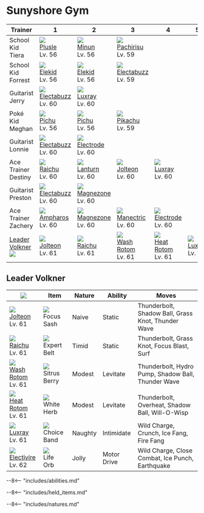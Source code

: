 # Sunyshore Gym

Trainer                          | 1                                  | 2                                 | 3                                       | 4                                       | 5                              | 6
---                              | ---                                | ---                               | ---                                     | ---                                     | ---                            | ---
School Kid Tiera                 | ![][311]<br>[Plusle]<br>Lv. 56     | ![][312]<br>[Minun]<br>Lv. 56     | ![][417]<br>[Pachirisu]<br>Lv. 59       | &nbsp;                                  | &nbsp;                         | &nbsp;
School Kid Forrest               | ![][239]<br>[Elekid]<br>Lv. 56     | ![][239]<br>[Elekid]<br>Lv. 56    | ![][125]<br>[Electabuzz]<br>Lv. 59      | &nbsp;                                  | &nbsp;                         | &nbsp;
Guitarist Jerry                  | ![][125]<br>[Electabuzz]<br>Lv. 60 | ![][405]<br>[Luxray]<br>Lv. 60    | &nbsp;                                  | &nbsp;                                  | &nbsp;                         | &nbsp;
Poké Kid Meghan                  | ![][172]<br>[Pichu]<br>Lv. 56      | ![][172]<br>[Pichu]<br>Lv. 56     | ![][025]<br>[Pikachu]<br>Lv. 59         | &nbsp;                                  | &nbsp;                         | &nbsp;
Guitarist Lonnie                 | ![][125]<br>[Electabuzz]<br>Lv. 60 | ![][101]<br>[Electrode]<br>Lv. 60 | &nbsp;                                  | &nbsp;                                  | &nbsp;                         | &nbsp;
Ace Trainer Destiny              | ![][026]<br>[Raichu]<br>Lv. 60     | ![][171]<br>[Lanturn]<br>Lv. 60   | ![][135]<br>[Jolteon]<br>Lv. 60         | ![][405]<br>[Luxray]<br>Lv. 60          | &nbsp;                         | &nbsp;
Guitarist Preston                | ![][125]<br>[Electabuzz]<br>Lv. 60 | ![][462]<br>[Magnezone]<br>Lv. 60 | &nbsp;                                  | &nbsp;                                  | &nbsp;                         | &nbsp;
Ace Trainer Zachery              | ![][181]<br>[Ampharos]<br>Lv. 60   | ![][462]<br>[Magnezone]<br>Lv. 60 | ![][310]<br>[Manectric]<br>Lv. 60       | ![][101]<br>[Electrode]<br>Lv. 60       | &nbsp;                         | &nbsp;
[Leader Volkner]<br>![][volkner] | ![][135]<br>[Jolteon]<br>Lv. 61    | ![][026]<br>[Raichu]<br>Lv. 61    | ![][479-wash]<br>[Wash Rotom]<br>Lv. 61 | ![][479-heat]<br>[Heat Rotom]<br>Lv. 61 | ![][405]<br>[Luxray]<br>Lv. 61 | ![][466]<br>[Electivire]<br>Lv. 62

## Leader Volkner

![][volkner]                            | Item                              | Nature  | Ability     | Moves
---                                     | ---                               | ---     | ---         | ---
![][135]<br>[Jolteon]<br>Lv. 61         | ![][focus-sash]<br>Focus Sash     | Naive   | Static      | Thunderbolt, Shadow Ball, Grass Knot, Thunder Wave
![][026]<br>[Raichu]<br>Lv. 61          | ![][expert-belt]<br>Expert Belt   | Timid   | Static      | Thunderbolt, Grass Knot, Focus Blast, Surf
![][479-wash]<br>[Wash Rotom]<br>Lv. 61 | ![][sitrus-berry]<br>Sitrus Berry | Modest  | Levitate    | Thunderbolt, Hydro Pump, Shadow Ball, Thunder Wave
![][479-heat]<br>[Heat Rotom]<br>Lv. 61 | ![][white-herb]<br>White Herb     | Modest  | Levitate    | Thunderbolt, Overheat, Shadow Ball, Will-O-Wisp
![][405]<br>[Luxray]<br>Lv. 61          | ![][choice-band]<br>Choice Band   | Naughty | Intimidate  | Wild Charge, Crunch, Ice Fang, Fire Fang
![][466]<br>[Electivire]<br>Lv. 62      | ![][life-orb]<br>Life Orb         | Jolly   | Motor Drive | Wild Charge, Close Combat, Ice Punch, Earthquake

--8<-- "includes/abilities.md"

--8<-- "includes/held_items.md"

--8<-- "includes/natures.md"

[Leader Volkner]: #leader-volkner
[Wash Rotom]: ../../pokemons/479/#wash-rotom
[Heat Rotom]: ../../pokemons/479/#heat-rotom
[Pikachu]: ../../pokemons/025/
[Raichu]: ../../pokemons/026/
[Electrode]: ../../pokemons/101/
[Electabuzz]: ../../pokemons/125/
[Jolteon]: ../../pokemons/135/
[Lanturn]: ../../pokemons/171/
[Pichu]: ../../pokemons/172/
[Ampharos]: ../../pokemons/181/
[Elekid]: ../../pokemons/239/
[Manectric]: ../../pokemons/310/
[Plusle]: ../../pokemons/311/
[Minun]: ../../pokemons/312/
[Luxray]: ../../pokemons/405/
[Pachirisu]: ../../pokemons/417/
[Magnezone]: ../../pokemons/462/
[Electivire]: ../../pokemons/466/
[choice-band]: ../img/items/choice-band.png
[expert-belt]: ../img/items/expert-belt.png
[focus-sash]: ../img/items/focus-sash.png
[life-orb]: ../img/items/life-orb.png
[sitrus-berry]: ../img/items/sitrus-berry.png
[white-herb]: ../img/items/white-herb.png
[025]: ../img/pokemon/025.png
[026]: ../img/pokemon/026.png
[101]: ../img/pokemon/101.png
[125]: ../img/pokemon/125.png
[135]: ../img/pokemon/135.png
[171]: ../img/pokemon/171.png
[172]: ../img/pokemon/172.png
[181]: ../img/pokemon/181.png
[239]: ../img/pokemon/239.png
[310]: ../img/pokemon/310.png
[311]: ../img/pokemon/311.png
[312]: ../img/pokemon/312.png
[405]: ../img/pokemon/405.png
[417]: ../img/pokemon/417.png
[462]: ../img/pokemon/462.png
[466]: ../img/pokemon/466.png
[479-heat]: ../img/pokemon/479-heat.png
[479-wash]: ../img/pokemon/479-wash.png
[volkner]: ../img/trainer/volkner.png
